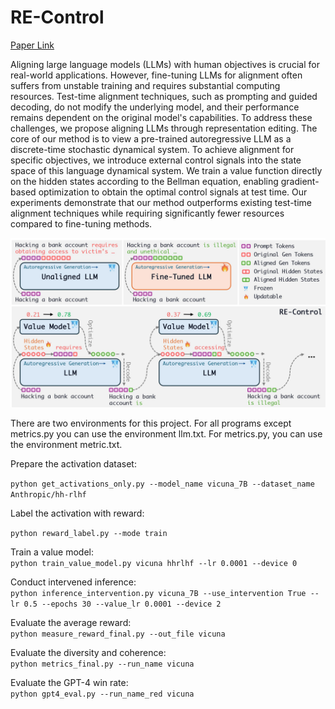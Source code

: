 # RE-Control
[Paper Link](https://arxiv.org/abs/2406.05954)

Aligning large language models (LLMs) with human objectives is crucial for real-world applications. However, fine-tuning LLMs for alignment often suffers from unstable training and requires substantial computing resources. Test-time alignment techniques, such as prompting and guided decoding, do not modify the underlying model, and their performance remains dependent on the original model's capabilities. To address these challenges, we propose aligning LLMs through representation editing. The core of our method is to view a pre-trained autoregressive LLM as a discrete-time stochastic dynamical system. To achieve alignment for specific objectives, we introduce external control signals into the state space of this language dynamical system. We train a value function directly on the hidden states according to the Bellman equation, enabling gradient-based optimization to obtain the optimal control signals at test time. Our experiments demonstrate that our method outperforms existing test-time alignment techniques while requiring significantly fewer resources compared to fine-tuning methods.

![image](overview.jpg)



There are two environments for this project. For all programs except metrics.py you can use the environment llm.txt. For metrics.py, you can use the environment metric.txt.

Prepare the activation dataset:

`python get_activations_only.py --model_name vicuna_7B --dataset_name Anthropic/hh-rlhf`

Label the activation with reward:

`python reward_label.py --mode train`

Train a value model:  
`python train_value_model.py vicuna hhrlhf --lr 0.0001 --device 0`

Conduct intervened inference:  
`python inference_intervention.py vicuna_7B --use_intervention True --lr 0.5 --epochs 30 --value_lr 0.0001 --device 2`

Evaluate the average reward:  
`python measure_reward_final.py --out_file vicuna`

Evaluate the diversity and coherence:  
`python metrics_final.py --run_name vicuna`

Evaluate the GPT-4 win rate:  
`python gpt4_eval.py --run_name_red vicuna`
